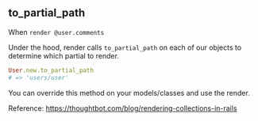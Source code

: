 ## to_partial_path

When 
`render @user.comments`
 
Under the hood, render calls `to_partial_path` on each of our objects to determine which partial to render. 
 
```ruby
User.new.to_partial_path
# => 'users/user'
```

You can override this method on your models/classes and use the render.

Reference: https://thoughtbot.com/blog/rendering-collections-in-rails
